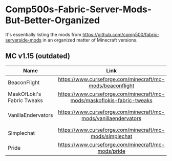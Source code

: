 # Comp500s-Fabric-Server-Mods-But-Better-Organized
It's essentially listing the mods from https://github.com/comp500/fabric-serverside-mods in an organized matter of Minecraft versions.

## MC v1.15 (outdated)
| Name | Link | Type |
| --- | :---: | :---: |
| BeaconFlight | https://www.curseforge.com/minecraft/mc-mods/beaconflight | Flight |
| MaskOfLoki's Fabric Tweaks | https://www.curseforge.com/minecraft/mc-mods/maskoflokis-fabric-tweaks | Game Mechanic Tweak |
| VanillaEndervators | https://www.curseforge.com/minecraft/mc-mods/vanillaendervators | New Game Mechanic (not a tweak) |
| Simplechat | https://www.curseforge.com/minecraft/mc-mods/simplechat | Commands/Chat |
| Pride | https://www.curseforge.com/minecraft/mc-mods/pride | Commands/Chat |
